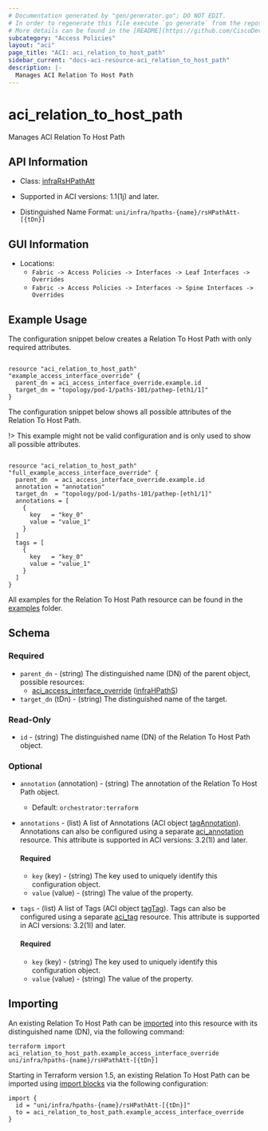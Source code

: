 ```yaml
---
# Documentation generated by "gen/generator.go"; DO NOT EDIT.
# In order to regenerate this file execute `go generate` from the repository root.
# More details can be found in the [README](https://github.com/CiscoDevNet/terraform-provider-aci/blob/master/README.md).
subcategory: "Access Policies"
layout: "aci"
page_title: "ACI: aci_relation_to_host_path"
sidebar_current: "docs-aci-resource-aci_relation_to_host_path"
description: |-
  Manages ACI Relation To Host Path
---
```


# aci_relation_to_host_path #

Manages ACI Relation To Host Path



## API Information ##

* Class: [infraRsHPathAtt](https://pubhub.devnetcloud.com/media/model-doc-latest/docs/app/index.html#/objects/infraRsHPathAtt/overview)

* Supported in ACI versions: 1.1(1j) and later.

* Distinguished Name Format: `uni/infra/hpaths-{name}/rsHPathAtt-[{tDn}]`

## GUI Information ##

* Locations:
  - `Fabric -> Access Policies -> Interfaces -> Leaf Interfaces -> Overrides`
  - `Fabric -> Access Policies -> Interfaces -> Spine Interfaces -> Overrides`

## Example Usage ##

The configuration snippet below creates a Relation To Host Path with only required attributes.

```hcl

resource "aci_relation_to_host_path" "example_access_interface_override" {
  parent_dn = aci_access_interface_override.example.id
  target_dn = "topology/pod-1/paths-101/pathep-[eth1/1]"
}

```
The configuration snippet below shows all possible attributes of the Relation To Host Path.

!> This example might not be valid configuration and is only used to show all possible attributes.

```hcl

resource "aci_relation_to_host_path" "full_example_access_interface_override" {
  parent_dn  = aci_access_interface_override.example.id
  annotation = "annotation"
  target_dn  = "topology/pod-1/paths-101/pathep-[eth1/1]"
  annotations = [
    {
      key   = "key_0"
      value = "value_1"
    }
  ]
  tags = [
    {
      key   = "key_0"
      value = "value_1"
    }
  ]
}

```

All examples for the Relation To Host Path resource can be found in the [examples](https://github.com/CiscoDevNet/terraform-provider-aci/tree/master/examples/resources/aci_relation_to_host_path) folder.

## Schema ##

### Required ###

* `parent_dn` - (string) The distinguished name (DN) of the parent object, possible resources:
  - [aci_access_interface_override](https://registry.terraform.io/providers/CiscoDevNet/aci/latest/docs/resources/access_interface_override) ([infraHPathS](https://pubhub.devnetcloud.com/media/model-doc-latest/docs/app/index.html#/objects/infraHPathS/overview))
* `target_dn` (tDn) - (string) The distinguished name of the target.

### Read-Only ###

* `id` - (string) The distinguished name (DN) of the Relation To Host Path object.

### Optional ###
  
* `annotation` (annotation) - (string) The annotation of the Relation To Host Path object.
  - Default: `orchestrator:terraform`

* `annotations` - (list) A list of Annotations (ACI object [tagAnnotation](https://pubhub.devnetcloud.com/media/model-doc-latest/docs/app/index.html#/objects/tagAnnotation/overview)). Annotations can also be configured using a separate [aci_annotation](https://registry.terraform.io/providers/CiscoDevNet/aci/latest/docs/resources/annotation) resource. This attribute is supported in ACI versions: 3.2(1l) and later.
  
  #### Required ####
  
  * `key` (key) - (string) The key used to uniquely identify this configuration object.
  * `value` (value) - (string) The value of the property.

* `tags` - (list) A list of Tags (ACI object [tagTag](https://pubhub.devnetcloud.com/media/model-doc-latest/docs/app/index.html#/objects/tagTag/overview)). Tags can also be configured using a separate [aci_tag](https://registry.terraform.io/providers/CiscoDevNet/aci/latest/docs/resources/tag) resource. This attribute is supported in ACI versions: 3.2(1l) and later.
  
  #### Required ####
  
  * `key` (key) - (string) The key used to uniquely identify this configuration object.
  * `value` (value) - (string) The value of the property.

## Importing

An existing Relation To Host Path can be [imported](https://www.terraform.io/docs/import/index.html) into this resource with its distinguished name (DN), via the following command:

```
terraform import aci_relation_to_host_path.example_access_interface_override uni/infra/hpaths-{name}/rsHPathAtt-[{tDn}]
```

Starting in Terraform version 1.5, an existing Relation To Host Path can be imported
using [import blocks](https://developer.hashicorp.com/terraform/language/import) via the following configuration:

```
import {
  id = "uni/infra/hpaths-{name}/rsHPathAtt-[{tDn}]"
  to = aci_relation_to_host_path.example_access_interface_override
}
```
